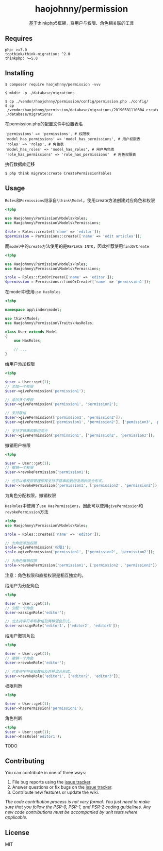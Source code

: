 <h1 align="center">haojohnny/permission </h1>

<p align="center">基于thinkphp5框架，将用户与权限、角色相关联的工具</p>

## Requires

    php: >=7.0
    topthink/think-migration: ^2.0
    thinkphp: >=5.0

## Installing

```shell
$ composer require haojohnny/permission -vvv

$ mkdir -p ./database/migrations

$ cp ./vendor/haojohnny/permission/config/permission.php ./config/
$ cp ./vendor/haojohnny/permission/database/migrations/20190531110604_create_permission_tables.php ./database/migrations/
```
 
在permission.php的配置文件中设置表名

    'permissions' => 'permissions', # 权限表
    'model_has_permissions' => 'model_has_permissions', # 用户权限表
    'roles' => 'roles', # 角色表
    'model_has_roles' => 'model_has_roles', # 用户角色表
    'role_has_permissions' => 'role_has_permissions'  # 角色权限表 
    

执行数据库迁移
```shell
$ php think migrate:create CreatePermissionTables
```

## Usage

`Roles`和`Permissions`继承自`\think\Model`，使用create方法创建对应角色和权限

```php
<?php

use Haojohnny\Permission\Models\Roles;
use Haojohnny\Permission\Models\Permissions;

$role = Roles::create(['name' => 'editor']);
$permission = Permissions::create(['name' => 'edit articles']);

```
而`model`中的`create`方法使用的是`REPLACE INTO`，因此推荐使用`findOrCreate`
```php
<?php

use Haojohnny\Permission\Models\Roles;
use Haojohnny\Permission\Models\Permissions;

$role = Roles::findOrCreate(['name' => 'editor']);
$permission = Permissions::findOrCreate(['name' => 'permission1']);
```

在model中使用`use HasRoles`

```php
<?php

namespace app\index\model;

use think\Model;
use Haojohnny\Permission\Traits\HasRoles;

class User extends Model
{
    use HasRoles;

    // ...
}
```

给用户添加权限
```php
<?php

$user = User::get(1);
// 添加一个权限
$user->givePermission('permission1');

// 添加多个权限
$user->givePermission('permission1', 'permission2');

// 支持数组
$user->givePermission(['permission1', 'permission2']);
$user->givePermission(['permission1', 'permission2'], ['pemission3', 'permission4']);

// 支持字符串和数组混合
$user->givePermission('permission1', ['permission2', 'permission3']);
```

撤销用户权限
```php
<?php

$user = User::get(1);
// 撤销一个权限
$user->revokePermission('permission1');

// 也可以像权限管理那样支持字符串和数组及两种混合形式。
$user->revokePermission('permission1', ['permission2', 'permission2']);
```

为角色分配权限，撤销权限

`HasRoles`中使用了`use HasPermissions`，因此可以使用`givePermission`和`revokePermission`方法
```php
<?php
use Haojohnny\Permission\Models\Roles;

$role = Roles::create(['name' => 'editor']);

// 为角色添加权限
$role->givePermission('权限1');
$role->givePermission('permission1', ['permission2', 'permission2']);

// 为角色撤销权限
$role->revokePermission('permission1', ['permission2', 'permission2']);
```
注意：角色权限和直接权限是相互独立的。

给用户为分配角色
```php
<?php

$user = User::get(1);
// 分配一个角色
$user->assignRole('editor');

// 也支持字符串和数组及两种混合形式。
$user->assignRole('editor1'，['editor2', 'editor3']);
```
给用户撤销角色
```php
<?php

$user = User::get(1);
// 撤销一个角色
$user->revokeRole('editor');

// 也支持字符串和数组及两种混合形式。
$user->revokeRole('editor1', ['editor2', 'editor3']);
```

权限判断

```php
<?php

$user = User::get(1);
$user->hasPermission('permission1');
```

角色判断
```php
<?php
$user = User::get(1);
$user->hasRole('editor1');
```

TODO

## Contributing

You can contribute in one of three ways:

1. File bug reports using the [issue tracker](https://github.com/haojohnny/permission/issues).
2. Answer questions or fix bugs on the [issue tracker](https://github.com/haojohnny/permission/issues).
3. Contribute new features or update the wiki.

_The code contribution process is not very formal. You just need to make sure that you follow the PSR-0, PSR-1, and PSR-2 coding guidelines. Any new code contributions must be accompanied by unit tests where applicable._

## License

MIT
